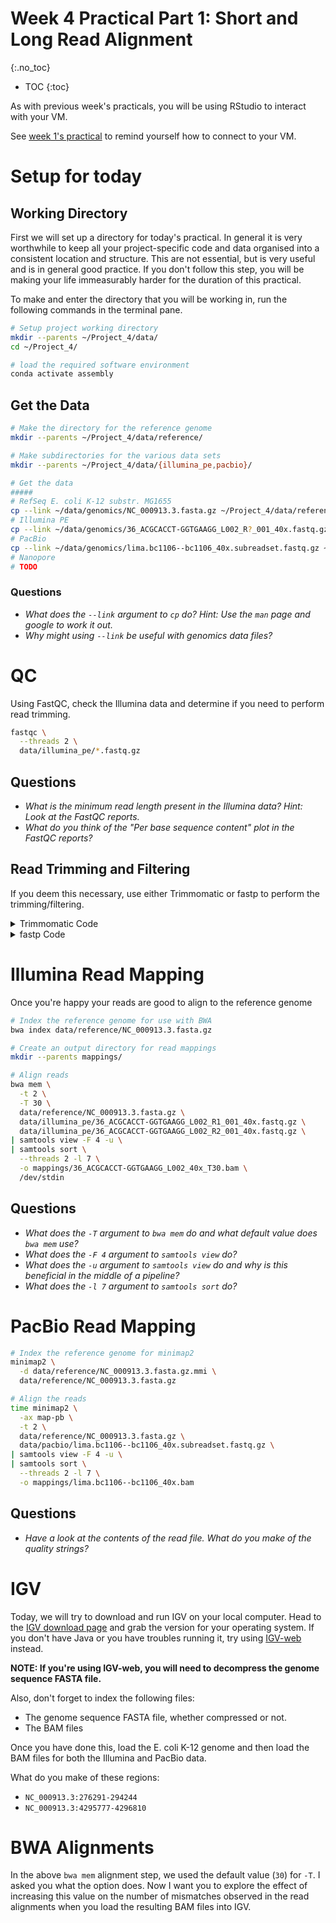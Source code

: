 # Week 4 Practical Part 1: Short and Long Read Alignment
{:.no_toc}

* TOC
{:toc}

As with previous week's practicals, you will be using RStudio to interact with your VM.

See [week 1's practical](../Bash_Practicals/1_IntroBash.md#rstudio) to remind yourself how to connect to your VM.

# Setup for today

## Working Directory

First we will set up a directory for today's practical.
In general it is very worthwhile to keep all your project-specific code and data organised into a consistent location and structure.
This are not essential, but is very useful and is in general good practice.
If you don't follow this step, you will be making your life immeasurably harder for the duration of this practical.

To make and enter the directory that you will be working in, run the following commands in the terminal pane.

```bash
# Setup project working directory
mkdir --parents ~/Project_4/data/
cd ~/Project_4/

# load the required software environment
conda activate assembly
```

## Get the Data

```bash
# Make the directory for the reference genome
mkdir --parents ~/Project_4/data/reference/

# Make subdirectories for the various data sets
mkdir --parents ~/Project_4/data/{illumina_pe,pacbio}/

# Get the data
#####
# RefSeq E. coli K-12 substr. MG1655
cp --link ~/data/genomics/NC_000913.3.fasta.gz ~/Project_4/data/reference/
# Illumina PE
cp --link ~/data/genomics/36_ACGCACCT-GGTGAAGG_L002_R?_001_40x.fastq.gz ~/Project_4/data/illumina_pe/
# PacBio
cp --link ~/data/genomics/lima.bc1106--bc1106_40x.subreadset.fastq.gz ~/Project_4/data/pacbio/
# Nanopore
# TODO
```

### Questions

 - *What does the `--link` argument to `cp` do? Hint: Use the `man` page and google to work it out.*
 - *Why might using `--link` be useful with genomics data files?*

# QC

Using FastQC, check the Illumina data and determine if you need to perform read trimming.

```bash
fastqc \
  --threads 2 \
  data/illumina_pe/*.fastq.gz
```

## Questions

 - *What is the minimum read length present in the Illumina data? Hint: Look at the FastQC reports.*
 - *What do you think of the "Per base sequence content" plot in the FastQC reports?*

## Read Trimming and Filtering

If you deem this necessary, use either Trimmomatic or fastp to perform the trimming/filtering.

<details><summary>Trimmomatic Code</summary>
<p>

If you think you need to trim your reads and you'd like to use Trimmomatic, the following code might help

```bash
mkdir --parents qc_reads/trimmomatic

trimmomatic PE \
  data/illumina_pe/36_ACGCACCT-GGTGAAGG_L002_R1_001_40x.fastq.gz data/illumina_pe/36_ACGCACCT-GGTGAAGG_L002_R2_001_40x.fastq.gz \
  qc_reads/trimmomatic/36_ACGCACCT-GGTGAAGG_L002_R1_001_40x.fastq.gz qc_reads/trimmomatic/36_ACGCACCT-GGTGAAGG_L002_R1_001_40x.orphans.fastq.gz \
  qc_reads/trimmomatic/36_ACGCACCT-GGTGAAGG_L002_R2_001_40x.fastq.gz qc_reads/trimmomatic/36_ACGCACCT-GGTGAAGG_L002_R2_001_40x.orphans.fastq.gz \
  ILLUMINACLIP:${CONDA_PREFIX}/share/trimmomatic-0.39-1/adapters/TruSeq3-PE.fa:2:30:10:3:true \
  SLIDINGWINDOW:4:10 \
  MINLEN:120

fastqc --threads 2 \
  qc_reads/trimmomatic/36_ACGCACCT-GGTGAAGG_L002_R?_001_40x.fastq.gz
```

</p>
</details>

<details><summary>fastp Code</summary>
<p>

If you think you need to trim your reads and you'd like to use fastp, the following code might help

```bash
mkdir --parents qc_reads/fastp

fastp \
  --thread 2 \
  -i data/illumina_pe/36_ACGCACCT-GGTGAAGG_L002_R1_001_40x.fastq.gz -I data/illumina_pe/36_ACGCACCT-GGTGAAGG_L002_R2_001_40x.fastq.gz \
  -o qc_reads/fastp/36_ACGCACCT-GGTGAAGG_L002_R1_001_40x.fastq.gz --unpaired1 qc_reads/fastp/36_ACGCACCT-GGTGAAGG_L002_R1_001_40x.orphans.fastq.gz \
  -O qc_reads/fastp/36_ACGCACCT-GGTGAAGG_L002_R2_001_40x.fastq.gz --unpaired2 qc_reads/fastp/36_ACGCACCT-GGTGAAGG_L002_R2_001_40x.orphans.fastq.gz \
  --cut_right --cut_window_size 4 --cut_mean_quality 20 \
  --length_required 120

fastqc --threads 2 \
  qc_reads/fastp/36_ACGCACCT-GGTGAAGG_L002_R?_001_40x.fastq.gz
```

</p>
</details>

# Illumina Read Mapping

Once you're happy your reads are good to align to the reference genome

```bash
# Index the reference genome for use with BWA
bwa index data/reference/NC_000913.3.fasta.gz

# Create an output directory for read mappings
mkdir --parents mappings/

# Align reads
bwa mem \
  -t 2 \
  -T 30 \
  data/reference/NC_000913.3.fasta.gz \
  data/illumina_pe/36_ACGCACCT-GGTGAAGG_L002_R1_001_40x.fastq.gz \
  data/illumina_pe/36_ACGCACCT-GGTGAAGG_L002_R2_001_40x.fastq.gz \
| samtools view -F 4 -u \
| samtools sort \
  --threads 2 -l 7 \
  -o mappings/36_ACGCACCT-GGTGAAGG_L002_40x_T30.bam \
  /dev/stdin
```

## Questions

 - *What does the `-T` argument to `bwa mem` do and what default value does `bwa mem` use?*
 - *What does the `-F 4` argument to `samtools view` do?*
 - *What does the `-u` argument to `samtools view` do and why is this beneficial in the middle of a pipeline?*
 - *What does the `-l 7` argument to `samtools sort` do?*

# PacBio Read Mapping

```bash
# Index the reference genome for minimap2
minimap2 \
  -d data/reference/NC_000913.3.fasta.gz.mmi \
  data/reference/NC_000913.3.fasta.gz

# Align the reads
time minimap2 \
  -ax map-pb \
  -t 2 \
  data/reference/NC_000913.3.fasta.gz \
  data/pacbio/lima.bc1106--bc1106_40x.subreadset.fastq.gz \
| samtools view -F 4 -u \
| samtools sort \
  --threads 2 -l 7 \
  -o mappings/lima.bc1106--bc1106_40x.bam
```

## Questions

 - *Have a look at the contents of the read file. What do you make of the quality strings?*

# IGV

Today, we will try to download and run IGV on your local computer.
Head to the [IGV download page](https://software.broadinstitute.org/software/igv/download) and grab the version for your operating system.
If you don't have Java or you have troubles running it, try using [IGV-web](https://igv.org/app/) instead.

**NOTE: If you're using IGV-web, you will need to decompress the genome sequence FASTA file.**

Also, don't forget to index the following files:

 * The genome sequence FASTA file, whether compressed or not.
 * The BAM files

Once you have done this, load the E. coli K-12 genome and then load the BAM files for both the Illumina and PacBio data.

What do you make of these regions:

 * `NC_000913.3:276291-294244`
 * `NC_000913.3:4295777-4296810`

# BWA Alignments

In the above `bwa mem` alignment step, we used the default value (`30`) for `-T`.
I asked you what the option does.
Now I want you to explore the effect of increasing this value on the number of mismatches observed in the read alignments when you load the resulting BAM files into IGV.
